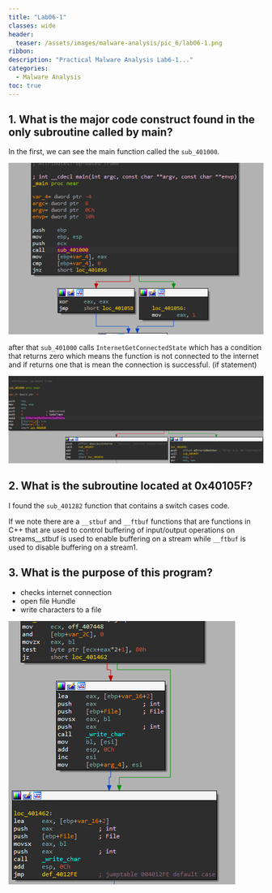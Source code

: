 ```yaml
---
title: "Lab06-1"
classes: wide
header:
  teaser: /assets/images/malware-analysis/pic_6/lab06-1.png
ribbon:
description: "Practical Malware Analysis Lab6-1..."
categories:
  - Malware Analysis
toc: true
---
```


## 1. What is the major code construct found in the only subroutine called by main?

In the first, we can see the main function called the `sub_401000`.

![error](/assets/images/malware-analysis/pic_6/main_func.png)

after that `sub_401000` calls `InternetGetConnectedState` which has a condition that returns zero which means the function is not connected to the internet and if returns one that is mean the connection is successful. (if statement)

![error](/assets/images/malware-analysis/pic_6/if_statment.png)


## 2. What is the subroutine located at 0x40105F?

I found the `sub_401282` function that contains a switch cases code.

If we note there are a `__stbuf` and `__ftbuf` functions that are functions in C++ that are used to control buffering of input/output operations on streams__stbuf is used to enable buffering on a stream while `__ftbuf` is used to disable buffering on a stream1.

## 3. What is the purpose of this program?

 - checks internet connection 
 - open file Hundle 
 - write characters to a file

 ![error](/assets/images/malware-analysis/pic_6/write_file.png)


